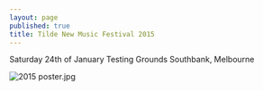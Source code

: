 ```yaml
---
layout: page
published: true
title: Tilde New Music Festival 2015
---
```

Saturday 24th of January
Testing Grounds
Southbank, Melbourne

![2015 poster.jpg]({{site.baseurl}}/images/2015%20poster.jpg)